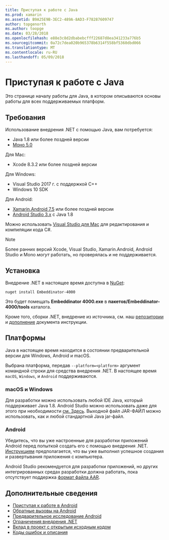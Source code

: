 ```yaml
---
title: Приступая к работе с Java
ms.prod: xamarin
ms.assetid: B9A25E9B-3EC2-489A-8AD3-F78287609747
author: topgenorth
ms.author: toopge
ms.date: 03/28/2018
ms.openlocfilehash: e88e3c8d2dbabebcfff22687d8ea341233a776b5
ms.sourcegitcommit: 0a72c7dea020b965378b6314f558bf5360dbd066
ms.translationtype: MT
ms.contentlocale: ru-RU
ms.lasthandoff: 05/09/2018
---
```

# <a name="getting-started-with-java"></a>Приступая к работе с Java

Это странице началу работы для Java, в котором описываются основы работы для всех поддерживаемых платформ.

## <a name="requirements"></a>Требования

Использование внедрения .NET с помощью Java, вам потребуется:

* Java 1.8 или более поздней версии
* [Моно 5.0](http://www.mono-project.com/download/)

Для Mac:

* Xcode 8.3.2 или более поздней версии

Для Windows:

* Visual Studio 2017 г. с поддержкой C++
* Windows 10 SDK

Для Android:

* [Xamarin.Android 7.5](https://www.visualstudio.com/xamarin/) или более поздней версии
* [Android Studio 3.x](https://developer.android.com/studio/index.html) с Java 1.8

Можно использовать [Visual Studio для Mac](https://www.visualstudio.com/vs/visual-studio-mac/) для редактирования и компиляции кода C#.

> [!NOTE]
> Более ранних версий Xcode, Visual Studio, Xamarin.Android, Android Studio и Mono _могут_ работать, но проверялась и не поддерживается.

## <a name="installation"></a>Установка

Внедрение .NET в настоящее время доступна в [NuGet](https://www.nuget.org/packages/Embeddinator-4000/):

```shell
nuget install Embeddinator-4000
```

Это будет помещать **Embeddinator 4000.exe** в **пакетов/Embeddinator-4000/tools** каталога.

Кроме того, сборки .NET, внедрение из источника, см. наш [репозитории](https://github.com/mono/Embeddinator-4000/) и [дополнение](https://github.com/mono/Embeddinator-4000/blob/master/Contributing.md) документа инструкции.

## <a name="platforms"></a>Платформы

Java в настоящее время находится в состоянии предварительной версии для Windows, Android и macOS.

Выбрана платформа, передав `--platform=<platform>` аргумент командной строки для средства внедрения .NET. В настоящее время `macOS`, `Windows`, и `Android` поддерживаются.

### <a name="macos-and-windows"></a>macOS и Windows

Для разработки можно использовать любой IDE Java, который поддерживает Java 1.8. Android Studio можно использовать даже для этого при необходимости [см. Здесь](https://stackoverflow.com/questions/16626810/can-android-studio-be-used-to-run-standard-java-projects). Выходной файл JAR-ФАЙЛ можно использовать, как и любой стандартной Java jar-файл.

### <a name="android"></a>Android

Убедитесь, что вы уже настроенные для разработки приложений Android перед попыткой создать его с помощью внедрения .NET. [Инструкциям](~/tools/dotnet-embedding/get-started/java/android.md) предполагается, что вы уже выполнил успешное создания и развертывания приложения с компьютера.

Android Studio рекомендуется для разработки приложений, но других интегрированных средах разработки должна работать, пока отсутствует поддержка [формат файла AAR](https://developer.android.com/studio/projects/android-library.html).

## <a name="further-reading"></a>Дополнительные сведения

* [Приступая к работе в Android](~/tools/dotnet-embedding/get-started/java/android.md)
* [Обратные вызовы на Android](~/tools/dotnet-embedding/android/callbacks.md)
* [Предварительное исследование Android](~/tools/dotnet-embedding/android/index.md)
* [Ограничения внедрения .NET](~/tools/dotnet-embedding/limitations.md)
* [Вклад в проект с открытым исходным кодом](https://github.com/mono/Embeddinator-4000/blob/master/Contributing.md)
* [Коды ошибок и описания](~/tools/dotnet-embedding/errors.md)
